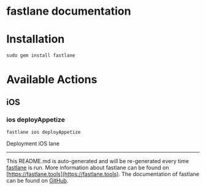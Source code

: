 fastlane documentation
================
# Installation
```
sudo gem install fastlane
```
# Available Actions
## iOS
### ios deployAppetize
```
fastlane ios deployAppetize
```
Deployment iOS lane

----

This README.md is auto-generated and will be re-generated every time [fastlane](https://fastlane.tools) is run.
More information about fastlane can be found on [https://fastlane.tools](https://fastlane.tools).
The documentation of fastlane can be found on [GitHub](https://github.com/fastlane/fastlane/tree/master/fastlane).
